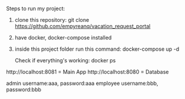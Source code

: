 Steps to run my project:
1) clone this repository: git clone https://github.com/empyreanq/vacation_request_portal
2) have docker, docker-compose installed
3) inside this project folder run this command: docker-compose up -d

   Check if everything's working: docker ps

http://localhost:8081 = Main App
http://localhost:8080 = Database

admin username:aaa, password:aaa
employee username:bbb, password:bbb
